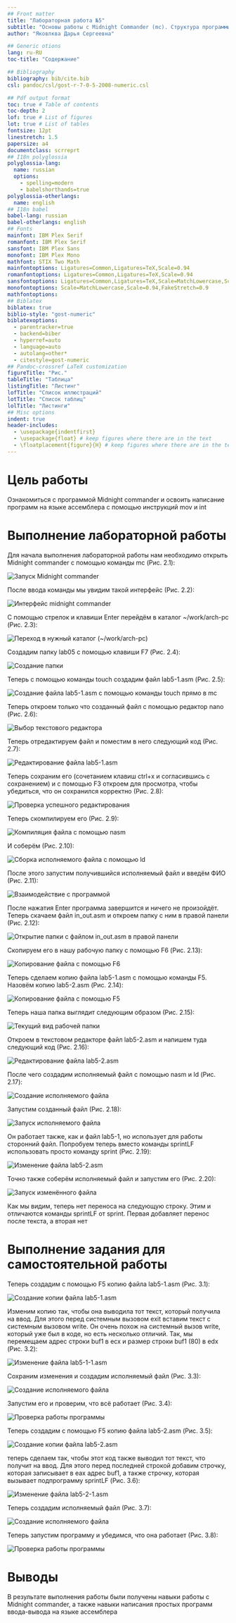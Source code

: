 ```yaml
---
## Front matter
title: "Лабораторная работа №5"
subtitle: "Основы работы с Midnight Commander (mc). Структура программы на языке ассемблера NASM. Системные вызовы в ОС GNU Linux"
author: "Яковлква Дарья Сергеевна"

## Generic otions
lang: ru-RU
toc-title: "Содержание"

## Bibliography
bibliography: bib/cite.bib
csl: pandoc/csl/gost-r-7-0-5-2008-numeric.csl

## Pdf output format
toc: true # Table of contents
toc-depth: 2
lof: true # List of figures
lot: true # List of tables
fontsize: 12pt
linestretch: 1.5
papersize: a4
documentclass: scrreprt
## I18n polyglossia
polyglossia-lang:
  name: russian
  options:
	- spelling=modern
	- babelshorthands=true
polyglossia-otherlangs:
  name: english
## I18n babel
babel-lang: russian
babel-otherlangs: english
## Fonts
mainfont: IBM Plex Serif
romanfont: IBM Plex Serif
sansfont: IBM Plex Sans
monofont: IBM Plex Mono
mathfont: STIX Two Math
mainfontoptions: Ligatures=Common,Ligatures=TeX,Scale=0.94
romanfontoptions: Ligatures=Common,Ligatures=TeX,Scale=0.94
sansfontoptions: Ligatures=Common,Ligatures=TeX,Scale=MatchLowercase,Scale=0.94
monofontoptions: Scale=MatchLowercase,Scale=0.94,FakeStretch=0.9
mathfontoptions:
## Biblatex
biblatex: true
biblio-style: "gost-numeric"
biblatexoptions:
  - parentracker=true
  - backend=biber
  - hyperref=auto
  - language=auto
  - autolang=other*
  - citestyle=gost-numeric
## Pandoc-crossref LaTeX customization
figureTitle: "Рис."
tableTitle: "Таблица"
listingTitle: "Листинг"
lofTitle: "Список иллюстраций"
lotTitle: "Список таблиц"
lolTitle: "Листинги"
## Misc options
indent: true
header-includes:
  - \usepackage{indentfirst}
  - \usepackage{float} # keep figures where there are in the text
  - \floatplacement{figure}{H} # keep figures where there are in the text
---
```


# Цель работы

Ознакомиться с программой Midnight commander и освоить написание программ на языке ассемблера с помощью инструкций mov и int

# Выполнение лабораторной работы

Для начала выполнения лабораторной работы нам необходимо открыть Midnight commander с помощью команды mc (Рис. 2.1):

![Запуск Midnight commander](image/1.jpg)

После ввода команды мы увидим такой интерфейс (Рис. 2.2):

![Интерфейс midnight commander](image/2.jpg)

С помощью стрелок и клавиши Enter перейдём в каталог ~/work/arch-pc (Рис. 2.3):

![Переход в нужный каталог (~/work/arch-pc)](image/3.jpg)

Создадим папку lab05 с помощью клавиши F7 (Рис. 2.4):

![Создание папки](image/4.jpg)

Теперь с помощью команды touch создадим файл lab5-1.asm (Рис. 2.5):

![Создание файла lab5-1.asm с помощью команды touch прямо в mc](image/5.jpg)

Теперь откроем только что созданный файл с помощью редактор nano (Рис. 2.6):

![Выбор текстового редактора](image/6.jpg)

Теперь отредактируем файл и поместим в него следующий код (Рис. 2.7):

![Редактирование файла lab5-1.asm](image/7.jpg)

Теперь сохраним его (сочетанием клавиш ctrl+x и согласившись с сохранением) и с помощью F3 откроем для просмотра, чтобы убедиться, что он сохранился корректно (Рис. 2.8):

![Проверка успешного редактирования](image/8.jpg)

Теперь скомпилируем его (Рис. 2.9):

![Компиляция файла с помощью nasm](image/9.jpg)

И соберём (Рис. 2.10):

![Сборка исполняемого файла с помощью ld](image/10.jpg)

После этого запустим получившийся исполняемый файл и введём ФИО (Рис. 2.11):

![Взаимодействие с программой](image/11.jpg)

После нажатия Enter программа завершится и ничего не произойдёт. Теперь скачаем файл in_out.asm и откроем папку с ним в правой панели (Рис. 2.12):

![Открытие папки с файлом in_out.asm в правой панели](image/12.jpg)

Скопируем его в нашу рабочую папку с помощью F6 (Рис. 2.13):

![Копирование файла c помощью F6](image/13.jpg)

Теперь сделаем копию файла lab5-1.asm с помощью команды F5. Назовём копию lab5-2.asm (Рис. 2.14):

![Копирование файла c помощью F5](image/14.jpg)

Теперь наша папка выглядит следующим образом (Рис. 2.15):

![Текущий вид рабочей папки](image/15.jpg)

Откроем в текстовом редакторе файл lab5-2.asm и напишем туда следующий код (Рис. 2.16):

![Редактирование файла lab5-2.asm](image/16.jpg)

После чего создадим исполняемый файл с помощью nasm и ld (Рис. 2.17):

![Создание исполняемого файла](image/17.jpg)

Запустим созданный файл (Рис. 2.18):

![Запуск исполняемого файла](image/18.jpg)

Он работает также, как и файл lab5-1, но использует для работы сторонний файл. Попробуем теперь вместо команды sprintLF использовать просто команду sprint (Рис. 2.19):

![Изменение файла lab5-2.asm](image/19.jpg)

Точно также соберём исполняемый файл и запустим его (Рис. 2.20):

![Запуск изменённого файла](image/20.jpg)

Как мы видим, теперь нет переноса на следующую строку. Этим и отличаются команды sprintLF от sprint. Первая добавляет перенос после текста, а вторая нет

# Выполнение задания для самостоятельной работы

Теперь создадим с помощью F5 копию файла lab5-1.asm (Рис. 3.1):

![Создание копии файла lab5-1.asm](image/21.jpg)

Изменим копию так, чтобы она выводила тот текст, который получила на ввод. Для этого перед системным вызовом exit вставим текст с системным вызовом write. Он очень похож на системный вызов write, который уже был в коде, но есть несколько отличий. Так, мы перемещаем адрес строки buf1 в ecx и размер строки buf1 (80) в edx (Рис. 3.2):

![Изменение файла lab5-1-1.asm](image/22.jpg)

Сохраним изменения и создадим исполняемый файл (Рис. 3.3):

![Создание исполняемого файла](image/23.jpg)

Запустим его и проверим, что всё работает (Рис. 3.4):

![Проверка работы программы](image/24.jpg)

Теперь создадим с помощью F5 копию файла lab5-2.asm (Рис. 3.5):

![Создание копии файла lab5-2.asm](image/25.jpg)

теперь сделаем так, чтобы этот код также выводил тот текст, что получит на ввод. Для этого перед последней строкой добавим строчку, которая записывает в eax адрес buf1, а также строчку, которая вызывает подпрограмму sprintLF (Рис. 3.6):

![Изменение файла lab5-2-1.asm](image/26.jpg)

Теперь создадим исполняемый файл (Рис. 3.7):

![Создание исполняемого файла](image/27.jpg)

Теперь запустим программу и убедимся, что она работает (Рис. 3.8):

![Проверка работы программы](image/28.jpg)


# Выводы

В результате выполнения работы были получены навыки работы с Midnight commander, а также навыки написания простых программ ввода-вывода на языке ассемблера

